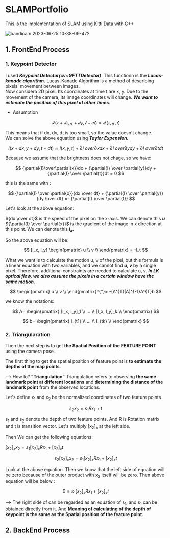 # SLAMPortfolio
This is the Implementation of SLAM using Kitti Data with C++

![bandicam 2023-06-25 10-38-09-472](https://github.com/WD4715/SLAMPortfolio/assets/117700793/4afaea4f-84f0-4262-a649-811bf9b1a92c)


## 1. FrontEnd Process

### 1. Keypoint Detector

I used ***Keypoint Detector(cv::GFTTDetector)***. This functionn is the ***Lucas-kanade algorithm.***
Lucas-Kanade Algorithm is a method of describing pixels' movement between images.  
Now considera 2D pixel. Its coordinates at time t are x, y. Due to the movement of the camera, its image coordinates will change. ***We want to estimate the position of this pixel at other times***.

- Assumption

$$
\mathcal{I(x+dx, y+dy, t+dt)}= \mathcal{I(x, y, t)}
$$

This means that if dx, dy, dt is too small, so the value doesn't change.  
We can solve the above equation using ***Taylor Expension.***

$$
I(x+dx, y+dy, t+dt) \approx I(x, y, t) + {\partial{I} \ over \partial{x}}dx + {\partial{I} \ over \partial{y}}dy + {\partial{I} \ over \partial{t}}dt
$$

Because we assume that the brightness does not chage, so we have:

$$
{\partial{I}\over\partial{x}}dx + {\partial{I} \over \partial{y}}dy + {\partial{I} \over \partial{t}}dt = 0 
$$

this is the same with :

$$
{\partial{I} \over \partial{x}}{dx \over dt} + {\partial{I} \over \partial{y}}{dy \over dt}  =- {\partial{I} \over \partial{t}}
$$

Let's look at the above equation:

${dx \over dt}$ is the speed of the pixel on the x-axis. We can denote this ***u***  
${\partial{I} \over \partial{x}}$ is the gradient of the image in x direction at this point. We can denote this ***I<sub>x</sub>.***

So the above equation will be:

$$
[I_x, I_y] 
\begin{pmatrix} 
   u  \\
   v  \\
\end{pmatrix} =
-I_t
$$

What we want is to calculate the motion u, v of the pixel, but this formula is a linear equation with two variables, and we cannot find ***u, v*** by a single pixel. Therefore, additional constraints are needed to calculate u, v. ***In LK optical flow, we also assume the pixels in a certain window have the same motion.***  

$$
\begin{pmatrix} 
   u  \\
   v  \\
\end{pmatrix}^{*}=
-(A^{T}|A)^{-1}A^{T}b
$$

we know the notations:

$$
A=
\begin{pmatrix} 
   [I_x, I_y]_1  \\
   ...  \\
   [I_x, I_y]_k \\
\end{pmatrix}
$$

$$
b=
\begin{pmatrix} 
   I_{t1}  \\
   ...  \\
   I_{tk} \\
\end{pmatrix}
$$

### 2. Triangularation

Then the next step is to get **the Spatial Position of the FEATURE POINT** using the camera pose.

The first thing to get the spatial position of feature point is **to estimate the depths of the map points**.

--> How to? **"Triangulation"**
Triangulation refers to observing **the same landmark point at different locations** and **determining the distance of the landmark point** from the observed locations.

Let's define x<sub>1</sub> and x<sub>2</sub> be the normalized coordinates of two feature points


$$
s_{2}x_{2}=s_{1}Rx_{1}+t
$$

s<sub>1</sub> and s<sub>2</sub> denote the depth of two feature points. And R is Rotation matrix and t is transition vector.
Let's multiply [x<sub>2</sub>]<sub>x</sub> at the left side. 

Then We can get the following equations:

$[x_{2}]_{x}x_{2}=s_{1}[x_{2}]_{x}Rx_{1}+[x_{2}]_{x}t$


$$
s_2 [x_2]_{x} x_2 = s_1 [x_2]_x Rx_1 + [x_2]_x t
$$

Look at the above equation. Then we know that the left side of equation will be zero because of the outer product with x<sub>2</sub> itself will be zero.
Then above equation will be below :


$$
0 = s_1 [x_2]_x Rx_1 + [x_2]_x t
$$


--> The right side of can be regarded as an equation of s<sub>1</sub>, and s<sub>1</sub> can be obtained directly from it.
And **Meaning of calculating of the depth of keypoint is the same as the Spatial position of the feature point.**

## 2. BackEnd Process
